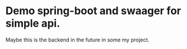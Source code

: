 <h1>Demo spring-boot and swaager for simple api.</h1>
<p>Maybe this is the backend in the future in some my project.</p>